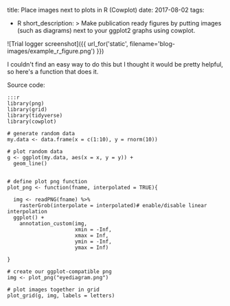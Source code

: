 title: Place images next to plots in R (Cowplot)
date: 2017-08-02
tags:
  - R
short_description: >
  Make publication ready figures by putting images (such as diagrams) next to
  your ggplot2 graphs using cowplot.

![Trial logger screenshot]({{ url_for('static', filename='blog-images/example_r_figure.png') }})

I couldn't find an easy way to do this but I thought it would be pretty helpful,
so here's a function that does it.

Source code:

    :::r
    library(png)
    library(grid)
    library(tidyverse)
    library(cowplot)

    # generate random data
    my.data <- data.frame(x = c(1:10), y = rnorm(10))

    # plot random data
    g <- ggplot(my.data, aes(x = x, y = y)) +
      geom_line()


    # define plot png function
    plot_png <- function(fname, interpolated = TRUE){

      img <- readPNG(fname) %>%
        rasterGrob(interpolate = interpolated)# enable/disable linear interpolation
      ggplot() +
        annotation_custom(img,
                          xmin = -Inf,
                          xmax = Inf,
                          ymin = -Inf,
                          ymax = Inf)

    }

    # create our ggplot-compatible png
    img <- plot_png("eyediagram.png")

    # plot images together in grid
    plot_grid(g, img, labels = letters)
